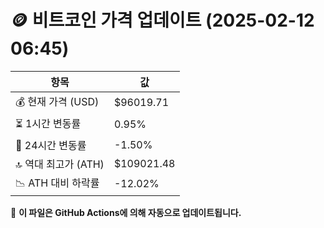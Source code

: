 # 🪙 비트코인 가격 업데이트 (2025-02-12 06:45)

| 항목                | 값 |
|--------------------|----------------|
| 💰 현재 가격 (USD) | $96019.71 |
| ⏳ 1시간 변동률    | 0.95% |
| 📆 24시간 변동률   | -1.50% |
| 🔝 역대 최고가 (ATH) | $109021.48 |
| 📉 ATH 대비 하락률 | -12.02% |

🔄 **이 파일은 GitHub Actions에 의해 자동으로 업데이트됩니다.**
